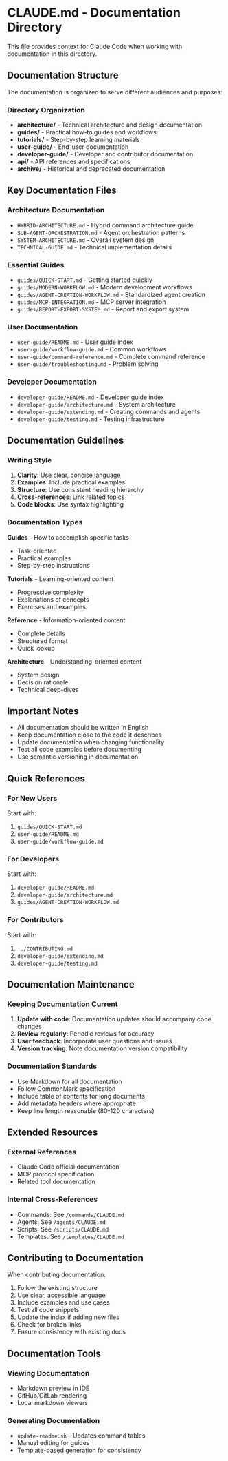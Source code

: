 # CLAUDE.md - Documentation Directory

This file provides context for Claude Code when working with documentation in this directory.

## Documentation Structure

The documentation is organized to serve different audiences and purposes:

### Directory Organization

- **architecture/** - Technical architecture and design documentation
- **guides/** - Practical how-to guides and workflows
- **tutorials/** - Step-by-step learning materials
- **user-guide/** - End-user documentation
- **developer-guide/** - Developer and contributor documentation
- **api/** - API references and specifications
- **archive/** - Historical and deprecated documentation

## Key Documentation Files

### Architecture Documentation
- `HYBRID-ARCHITECTURE.md` - Hybrid command architecture guide
- `SUB-AGENT-ORCHESTRATION.md` - Agent orchestration patterns
- `SYSTEM-ARCHITECTURE.md` - Overall system design
- `TECHNICAL-GUIDE.md` - Technical implementation details

### Essential Guides
- `guides/QUICK-START.md` - Getting started quickly
- `guides/MODERN-WORKFLOW.md` - Modern development workflows
- `guides/AGENT-CREATION-WORKFLOW.md` - Standardized agent creation
- `guides/MCP-INTEGRATION.md` - MCP server integration
- `guides/REPORT-EXPORT-SYSTEM.md` - Report and export system

### User Documentation
- `user-guide/README.md` - User guide index
- `user-guide/workflow-guide.md` - Common workflows
- `user-guide/command-reference.md` - Complete command reference
- `user-guide/troubleshooting.md` - Problem solving

### Developer Documentation
- `developer-guide/README.md` - Developer guide index
- `developer-guide/architecture.md` - System architecture
- `developer-guide/extending.md` - Creating commands and agents
- `developer-guide/testing.md` - Testing infrastructure

## Documentation Guidelines

### Writing Style

1. **Clarity**: Use clear, concise language
2. **Examples**: Include practical examples
3. **Structure**: Use consistent heading hierarchy
4. **Cross-references**: Link related topics
5. **Code blocks**: Use syntax highlighting

### Documentation Types

**Guides** - How to accomplish specific tasks
- Task-oriented
- Practical examples
- Step-by-step instructions

**Tutorials** - Learning-oriented content
- Progressive complexity
- Explanations of concepts
- Exercises and examples

**Reference** - Information-oriented content
- Complete details
- Structured format
- Quick lookup

**Architecture** - Understanding-oriented content
- System design
- Decision rationale
- Technical deep-dives

## Important Notes

- All documentation should be written in English
- Keep documentation close to the code it describes
- Update documentation when changing functionality
- Test all code examples before documenting
- Use semantic versioning in documentation

## Quick References

### For New Users
Start with:
1. `guides/QUICK-START.md`
2. `user-guide/README.md`
3. `user-guide/workflow-guide.md`

### For Developers
Start with:
1. `developer-guide/README.md`
2. `developer-guide/architecture.md`
3. `guides/AGENT-CREATION-WORKFLOW.md`

### For Contributors
Start with:
1. `../CONTRIBUTING.md`
2. `developer-guide/extending.md`
3. `developer-guide/testing.md`

## Documentation Maintenance

### Keeping Documentation Current

1. **Update with code**: Documentation updates should accompany code changes
2. **Review regularly**: Periodic reviews for accuracy
3. **User feedback**: Incorporate user questions and issues
4. **Version tracking**: Note documentation version compatibility

### Documentation Standards

- Use Markdown for all documentation
- Follow CommonMark specification
- Include table of contents for long documents
- Add metadata headers where appropriate
- Keep line length reasonable (80-120 characters)

## Extended Resources

### External References
- Claude Code official documentation
- MCP protocol specification
- Related tool documentation

### Internal Cross-References
- Commands: See `/commands/CLAUDE.md`
- Agents: See `/agents/CLAUDE.md`
- Scripts: See `/scripts/CLAUDE.md`
- Templates: See `/templates/CLAUDE.md`

## Contributing to Documentation

When contributing documentation:

1. Follow the existing structure
2. Use clear, accessible language
3. Include examples and use cases
4. Test all code snippets
5. Update the index if adding new files
6. Check for broken links
7. Ensure consistency with existing docs

## Documentation Tools

### Viewing Documentation
- Markdown preview in IDE
- GitHub/GitLab rendering
- Local markdown viewers

### Generating Documentation
- `update-readme.sh` - Updates command tables
- Manual editing for guides
- Template-based generation for consistency